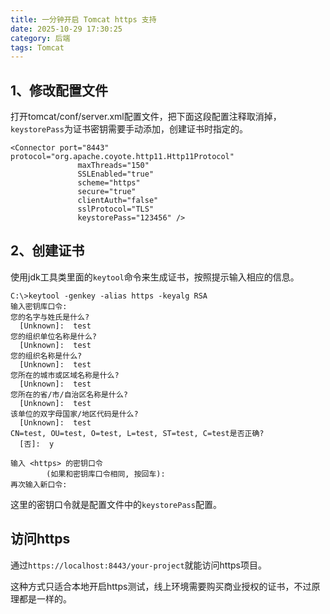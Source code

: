 ```yaml
---
title: 一分钟开启 Tomcat https 支持
date: 2025-10-29 17:30:25
category: 后端
tags: Tomcat
---
```


## 1、修改配置文件

打开tomcat/conf/server.xml配置文件，把下面这段配置注释取消掉，`keystorePass`为证书密钥需要手动添加，创建证书时指定的。

```
<Connector port="8443" protocol="org.apache.coyote.http11.Http11Protocol"
               maxThreads="150" 
               SSLEnabled="true" 
               scheme="https" 
               secure="true"
               clientAuth="false" 
               sslProtocol="TLS"
               keystorePass="123456" />
```

## 2、创建证书

使用jdk工具类里面的`keytool`命令来生成证书，按照提示输入相应的信息。

```
C:\>keytool -genkey -alias https -keyalg RSA
输入密钥库口令:
您的名字与姓氏是什么?
  [Unknown]:  test
您的组织单位名称是什么?
  [Unknown]:  test
您的组织名称是什么?
  [Unknown]:  test
您所在的城市或区域名称是什么?
  [Unknown]:  test
您所在的省/市/自治区名称是什么?
  [Unknown]:  test
该单位的双字母国家/地区代码是什么?
  [Unknown]:  test
CN=test, OU=test, O=test, L=test, ST=test, C=test是否正确?
  [否]:  y

输入 <https> 的密钥口令
        (如果和密钥库口令相同, 按回车):
再次输入新口令:
```

这里的密钥口令就是配置文件中的`keystorePass`配置。

## 访问https

 通过`https://localhost:8443/your-project`就能访问https项目。
 
 这种方式只适合本地开启https测试，线上环境需要购买商业授权的证书，不过原理都是一样的。
 